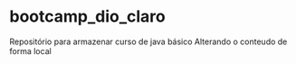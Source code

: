 # bootcamp_dio_claro
Repositório para armazenar curso de java básico
Alterando o conteudo de forma local
